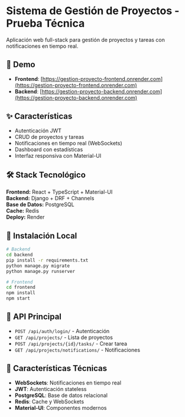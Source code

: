 # Sistema de Gestión de Proyectos - Prueba Técnica

Aplicación web full-stack para gestión de proyectos y tareas con notificaciones en tiempo real.

## 🚀 Demo

- **Frontend**: [https://gestion-proyecto-frontend.onrender.com](https://gestion-proyecto-frontend.onrender.com)
- **Backend**: [https://gestion-proyecto-backend.onrender.com](https://gestion-proyecto-backend.onrender.com)

## ✨ Características

- Autenticación JWT
- CRUD de proyectos y tareas
- Notificaciones en tiempo real (WebSockets)
- Dashboard con estadísticas
- Interfaz responsiva con Material-UI

## 🛠️ Stack Tecnológico

**Frontend:** React + TypeScript + Material-UI  
**Backend:** Django + DRF + Channels  
**Base de Datos:** PostgreSQL  
**Cache:** Redis  
**Deploy:** Render

## 🚀 Instalación Local

```bash
# Backend
cd backend
pip install -r requirements.txt
python manage.py migrate
python manage.py runserver

# Frontend
cd frontend
npm install
npm start
```

## 📡 API Principal

- `POST /api/auth/login/` - Autenticación
- `GET /api/projects/` - Lista de proyectos
- `POST /api/projects/{id}/tasks/` - Crear tarea
- `GET /api/projects/notifications/` - Notificaciones

## 🔧 Características Técnicas

- **WebSockets**: Notificaciones en tiempo real
- **JWT**: Autenticación stateless
- **PostgreSQL**: Base de datos relacional
- **Redis**: Cache y WebSockets
- **Material-UI**: Componentes modernos